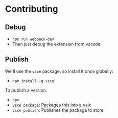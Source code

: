 # Contributing

## Debug

- `npm run webpack-dev`
- Then just debug the extension from vscode

## Publish

We'll use the `vsce` package, so install it once globally:
- `npm install -g vsce`

To publish a version:
- `npm `
- `vsce package`: Packages this into a vsix
- `vsce publish`: Publishes the package to store
